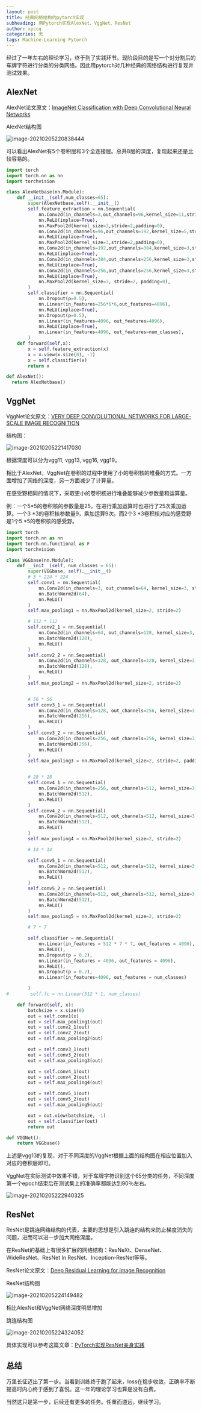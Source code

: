 ```yaml
---
layout: post
title: 经典网络结构的pytorch实现
subheading: 用Pytorch实现AlexNet、VggNet、ResNet
author: xyccq
categories: 无
tags: Machine-Learning Pytorch
---
```


经过了一年左右的理论学习，终于到了实践环节。现阶段目的是写一个对分割后的车牌字符进行分类的分类网络。因此用pytorch对几种经典的网络结构进行复现并测试效果。

## AlexNet

AlexNet论文原文：[ImageNet Classification with Deep Convolutional Neural Networks](https://proceedings.neurips.cc/paper/2012/file/c399862d3b9d6b76c8436e924a68c45b-Paper.pdf)

AlexNet结构图

![image-20210205220838444](C:\Users\xieyucheng\AppData\Roaming\Typora\typora-user-images\image-20210205220838444.png)

可以看出AlexNet有5个卷积层和3个全连接层。总共8层的深度，复现起来还是比较容易的。

```python
import torch
import torch.nn as nn
import torchvision

class AlexNetbase(nn.Module):
    def __init__(self,num_classes=65):
        super(AlexNetbase,self).__init__()
        self.feature_extraction = nn.Sequential(
            nn.Conv2d(in_channels=3,out_channels=96,kernel_size=11,stride=4,padding=2,bias=False),
            nn.ReLU(inplace=True),
            nn.MaxPool2d(kernel_size=3,stride=2,padding=0),
            nn.Conv2d(in_channels=96,out_channels=192,kernel_size=5,stride=1,padding=2,bias=False),
            nn.ReLU(inplace=True),
            nn.MaxPool2d(kernel_size=3,stride=2,padding=0),
            nn.Conv2d(in_channels=192,out_channels=384,kernel_size=3,stride=1,padding=1,bias=False),
            nn.ReLU(inplace=True),
            nn.Conv2d(in_channels=384,out_channels=256,kernel_size=3,stride=1,padding=1,bias=False),
            nn.ReLU(inplace=True),
            nn.Conv2d(in_channels=256,out_channels=256,kernel_size=3,stride=1,padding=1,bias=False),
            nn.ReLU(inplace=True),
            nn.MaxPool2d(kernel_size=3, stride=2, padding=0),
        )
        self.classifier = nn.Sequential(
            nn.Dropout(p=0.5),
            nn.Linear(in_features=256*6*6,out_features=4096),
            nn.ReLU(inplace=True),
            nn.Dropout(p=0.5),
            nn.Linear(in_features=4096, out_features=4096),
            nn.ReLU(inplace=True),
            nn.Linear(in_features=4096, out_features=num_classes),
        )
    def forward(self,x):
        x = self.feature_extraction(x)
        x = x.view(x.size(0), -1)
        x = self.classifier(x)
        return x

def AlexNet():
  return AlexNetbase()
```





## VggNet

VggNet论文原文：[VERY DEEP CONVOLUTIONAL NETWORKS FOR LARGE-SCALE IMAGE RECOGNITION](https://arxiv.org/pdf/1409.1556.pdf%20http://arxiv.org/abs/1409.1556.pdf)

结构图：

![image-20210205221417030](C:\Users\xieyucheng\AppData\Roaming\Typora\typora-user-images\image-20210205221417030.png)

根据深度可以分为vgg11, vgg13, vgg16, vgg19。

相比于AlexNet，VggNet在卷积的过程中使用了小的卷积核的堆叠的方式。一方面增加了网络的深度，另一方面减少了计算量。

在感受野相同的情况下，采取更小的卷积核进行堆叠能够减少参数量和运算量。

例：一个5*5的卷积核的参数量是25，在进行乘加运算时也进行了25次乘加运算。一个3 *3的卷积核参数量9，乘加运算9次。而2个3 *3卷积核对应的感受野是1个5 *5的卷积核的感受野。

```python
import torch
import torch.nn as nn
import torch.nn.functional as F
import torchvision

class VGGbase(nn.Module):
    def __init__(self, num_classes = 65):
        super(VGGbase, self).__init__()
        # 3 * 224 * 224
        self.conv1 = nn.Sequential(
            nn.Conv2d(in_channels=3, out_channels=64, kernel_size=3, stride=1, padding=1),
            nn.BatchNorm2d(64),
            nn.ReLU()
        )
        self.max_pooling1 = nn.MaxPool2d(kernel_size=2, stride=2)

        # 112 * 112
        self.conv2_1 = nn.Sequential(
            nn.Conv2d(in_channels=64, out_channels=128, kernel_size=3, stride=1, padding=1),
            nn.BatchNorm2d(128),
            nn.ReLU()
        )
        self.conv2_2 = nn.Sequential(
            nn.Conv2d(in_channels=128, out_channels=128, kernel_size=3, stride=1, padding=1),
            nn.BatchNorm2d(128),
            nn.ReLU()
        )
        self.max_pooling2 = nn.MaxPool2d(kernel_size=2, stride=2)


        # 56 * 56
        self.conv3_1 = nn.Sequential(
            nn.Conv2d(in_channels=128, out_channels=256, kernel_size=3, stride=1, padding=1),
            nn.BatchNorm2d(256),
            nn.ReLU()
        )
        self.conv3_2 = nn.Sequential(
            nn.Conv2d(in_channels=256, out_channels=256, kernel_size=3, stride=1, padding=1),
            nn.BatchNorm2d(256),
            nn.ReLU()
        )
        self.max_pooling3 = nn.MaxPool2d(kernel_size=2, stride=2, padding=1)


        # 28 * 28
        self.conv4_1 = nn.Sequential(
            nn.Conv2d(in_channels=256, out_channels=512, kernel_size=3, stride=1, padding=1),
            nn.BatchNorm2d(512),
            nn.ReLU()
        )
        self.conv4_2 = nn.Sequential(
            nn.Conv2d(in_channels=512, out_channels=512, kernel_size=3, stride=1, padding=1),
            nn.BatchNorm2d(512),
            nn.ReLU()
        )
        self.max_pooling4 = nn.MaxPool2d(kernel_size=2, stride=2)

        # 14 * 14

        self.conv5_1 = nn.Sequential(
            nn.Conv2d(in_channels=512, out_channels=512, kernel_size=3, stride=1, padding=1),
            nn.BatchNorm2d(512),
            nn.ReLU()
        )
        self.conv5_2 = nn.Sequential(
            nn.Conv2d(in_channels=512, out_channels=512, kernel_size=3, stride=1, padding=1),
            nn.BatchNorm2d(512),
            nn.ReLU()
        )
        self.max_pooling5 = nn.MaxPool2d(kernel_size=2, stride=2)

        # 7 * 7

        self.classifier = nn.Sequential(
            nn.Linear(in_features = 512 * 7 * 7, out_features = 4096),
            nn.ReLU(),
            nn.Dropout(p = 0.2),
            nn.Linear(in_features = 4096, out_features = 4096),
            nn.ReLU(),
            nn.Dropout(p = 0.2),
            nn.Linear(in_features=4096, out_features = num_classes)

        )
#        self.fc = nn.Linear(512 * 1, num_classes)

    def forward(self, x):
        batchsize = x.size(0)
        out = self.conv1(x)
        out = self.max_pooling1(out)
        out = self.conv2_1(out)
        out = self.conv2_2(out)
        out = self.max_pooling2(out)

        out = self.conv3_1(out)
        out = self.conv3_2(out)
        out = self.max_pooling3(out)

        out = self.conv4_1(out)
        out = self.conv4_2(out)
        out = self.max_pooling4(out)

        out = self.conv5_1(out)
        out = self.conv5_2(out)
        out = self.max_pooling5(out)

        out = out.view(batchsize, -1)
        out = self.classifier(out)
        return out

def VGGNet():
    return VGGbase()
```

上述是vgg13的复现，对于不同深度的VggNet根据上面的结构图在相应位置加入对应的卷积层即可。

VggNet在实际测试中效果不错，对于车牌字符识别这个65分类的任务，不同深度第一个epoch结束后在测试集上的准确率都能达到90％左右。

![image-20210205222940325](C:\Users\xieyucheng\AppData\Roaming\Typora\typora-user-images\image-20210205222940325.png)



## ResNet

ResNet是跳连网络结构的代表，主要的思想是引入跳连的结构来防止梯度消失的问题，进而可以进一步加大网络深度。

在ResNet的基础上有很多扩展的网络结构：ResNeXt、DenseNet、WideResNet、ResNet In ResNet、Inception-ResNet等等。

ResNet论文原文：[Deep Residual Learning for Image Recognition](https://arxiv.org/pdf/1512.03385.pdf)

ResNet结构图

![image-20210205224149482](C:\Users\xieyucheng\AppData\Roaming\Typora\typora-user-images\image-20210205224149482.png)

相比AlexNet和VggNet网络深度明显增加

跳连结构图

![image-20210205224324052](C:\Users\xieyucheng\AppData\Roaming\Typora\typora-user-images\image-20210205224324052.png)

具体实现可以参考这篇文章：[PyTorch实现ResNet亲身实践](https://zhuanlan.zhihu.com/p/263526658)





## 总结

万里长征迈出了第一步。当看到训练终于跑了起来，loss在稳步收敛，正确率不断提高时内心终于感到了喜悦。这一年的理论学习也算是没有白费。

当然这只是第一步，后续还有更多的任务。任重而道远，继续学习。